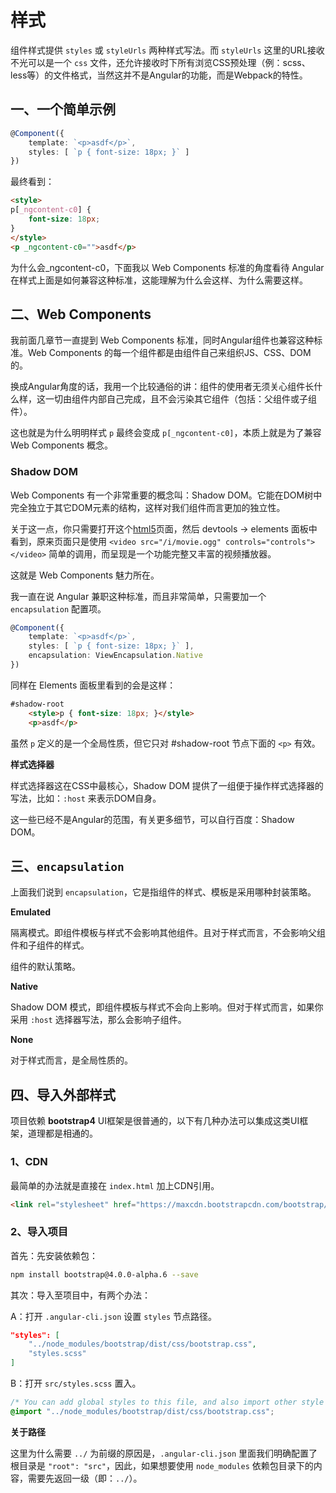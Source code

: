 # 样式

组件样式提供 `styles` 或 `styleUrls` 两种样式写法。而 `styleUrls` 这里的URL接收不光可以是一个 `css` 文件，还允许接收时下所有浏览CSS预处理（例：scss、less等）的文件格式，当然这并不是Angular的功能，而是Webpack的特性。

## 一、一个简单示例

```typescript
@Component({
    template: `<p>asdf</p>`,
    styles: [ `p { font-size: 18px; }` ]
})
```

最终看到：

```html
<style>
p[_ngcontent-c0] {
    font-size: 18px;
}
</style>
<p _ngcontent-c0="">asdf</p>
```

为什么会_ngcontent-c0，下面我以 Web Components 标准的角度看待 Angular 在样式上面是如何兼容这种标准，这能理解为什么会这样、为什么需要这样。

## 二、Web Components

我前面几章节一直提到 Web Components 标准，同时Angular组件也兼容这种标准。Web Components 的每一个组件都是由组件自己来组织JS、CSS、DOM的。

换成Angular角度的话，我用一个比较通俗的讲：组件的使用者无须关心组件长什么样，这一切由组件内部自己完成，且不会污染其它组件（包括：父组件或子组件）。

这也就是为什么明明样式 `p` 最终会变成 `p[_ngcontent-c0]`，本质上就是为了兼容 Web Components 概念。

### Shadow DOM

Web Components 有一个非常重要的概念叫：Shadow DOM。它能在DOM树中完全独立于其它DOM元素的结构，这样对我们组件而言更加的独立性。

关于这一点，你只需要打开这个[html5](http://www.w3school.com.cn/tiy/loadtext.asp?f=html5_video)页面，然后 devtools -> elements 面板中看到，原来页面只是使用 `<video src="/i/movie.ogg" controls="controls"></video>` 简单的调用，而呈现是一个功能完整又丰富的视频播放器。

这就是 Web Components 魅力所在。

我一直在说 Angular 兼职这种标准，而且非常简单，只需要加一个 `encapsulation` 配置项。

```typescript
@Component({
    template: `<p>asdf</p>`,
    styles: [ `p { font-size: 18px; }` ],
    encapsulation: ViewEncapsulation.Native
})
```

同样在 Elements 面板里看到的会是这样：

```html
#shadow-root
    <style>p { font-size: 18px; }</style>
    <p>asdf</p>
```

虽然 `p` 定义的是一个全局性质，但它只对 #shadow-root 节点下面的 `<p>` 有效。

**样式选择器**

样式选择器这在CSS中最核心，Shadow DOM 提供了一组便于操作样式选择器的写法，比如：`:host` 来表示DOM自身。

这一些已经不是Angular的范围，有关更多细节，可以自行百度：Shadow DOM。

## 三、`encapsulation`

上面我们说到 `encapsulation`，它是指组件的样式、模板是采用哪种封装策略。

**Emulated**

隔离模式。即组件模板与样式不会影响其他组件。且对于样式而言，不会影响父组件和子组件的样式。

组件的默认策略。

**Native**

Shadow DOM 模式，即组件模板与样式不会向上影响。但对于样式而言，如果你采用 `:host` 选择器写法，那么会影响子组件。

**None**

对于样式而言，是全局性质的。

## 四、导入外部样式

项目依赖 **bootstrap4** UI框架是很普通的，以下有几种办法可以集成这类UI框架，道理都是相通的。

### 1、CDN

最简单的办法就是直接在 `index.html` 加上CDN引用。

```html
<link rel="stylesheet" href="https://maxcdn.bootstrapcdn.com/bootstrap/4.0.0-alpha.6/css/bootstrap.min.css" integrity="sha384-rwoIResjU2yc3z8GV/NPeZWAv56rSmLldC3R/AZzGRnGxQQKnKkoFVhFQhNUwEyJ" crossorigin="anonymous">
```

### 2、导入项目

首先：先安装依赖包：

```bash
npm install bootstrap@4.0.0-alpha.6 --save
```

其次：导入至项目中，有两个办法：

A：打开 `.angular-cli.json` 设置 `styles` 节点路径。

```json
"styles": [
    "../node_modules/bootstrap/dist/css/bootstrap.css",
    "styles.scss"
]
```

B：打开 `src/styles.scss` 置入。

```scss
/* You can add global styles to this file, and also import other style files */
@import "../node_modules/bootstrap/dist/css/bootstrap.css";
```

**关于路径**

这里为什么需要 `../` 为前缀的原因是，`.angular-cli.json` 里面我们明确配置了根目录是 `"root": "src"`，因此，如果想要使用 `node_modules` 依赖包目录下的内容，需要先返回一级（即：`../`）。